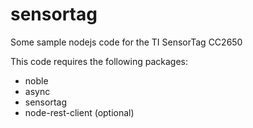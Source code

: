 # sensortag
Some sample nodejs code for the TI SensorTag CC2650

This code requires the following packages:
- noble
- async
- sensortag
- node-rest-client (optional)
